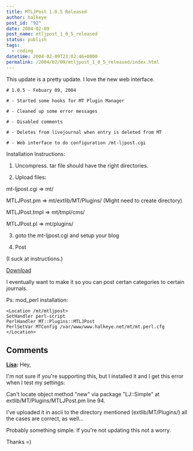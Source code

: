 ```yaml
---
title: MTLJPost 1.0.5 Released
author: halkeye
post_id: "92"
date: 2004-02-09
post_name: mtljpost_1_0_5_released
status: publish
tags:
  - coding
datetime: 2004-02-09T23:02:46+0800
permalink: /2004/02/09/mtljpost_1_0_5_released/index.html
---
```


This update is a pretty update. I love the new web interface.

```
# 1.0.5 - Febuary 09, 2004  

# - Started some hooks for MT Plugin Manager  

# - Cleaned up some error messages  

# - Disabled comments  

# - Deletes from livejournal when entry is deleted from MT  

# - Web interface to do configuration /mt-ljpost.cgi
```

Installation Instructions:  

1) Uncompress. tar file should have the right directories.  

2) Upload files:  

mt-ljpost.cgi => mt/  

MTLJPost.pm => mt/extlib/MT/Plugins/ (Might need to create directory)  

MTLJPost.tmpl => mt/tmpl/cms/  

MTLJPost.pl => mt/plugins/  

3) goto the mt-ljpost.cgi and setup your blog  

4) Post

(I suck at instructions.)

[Download](https://files.halkeye.net/MTLJPost.1.0.5.tgz)

I eventually want to make it so you can post certan categories to certain journals.

Ps: mod_perl installation:  

```
<Location /mt/mtljpost>  
SetHandler perl-script  
PerlHandler MT::Plugins::MTLJPost  
PerlSetVar MTConfig /var/www/www.halkeye.net/mt/mt.perl.cfg  
</Location>
```

## Comments

**[Lisa](#48 "2004-04-01 20:31:04"):** Hey,

I'm not sure if you're supporting this, but I installed it and I get this error when I test my settings:

Can't locate object method "new" via package "LJ::Simple" at extlib/MT/Plugins/MTLJPost.pm line 94.

I've uploaded it in ascii to the directory mentioned (extlib/MT/Plugins/) all the cases are correct, as well...

Probably something simple. If you're not updating this not a worry.

Thanks =)

